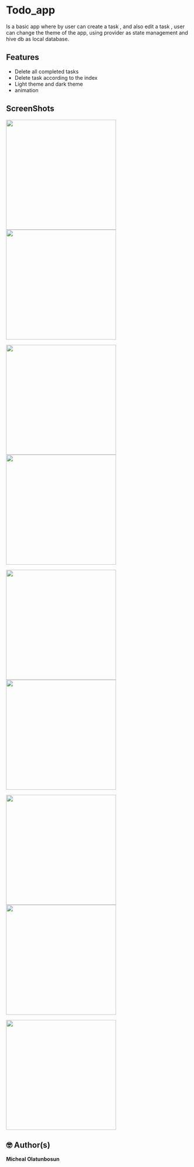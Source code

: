 # Todo_app
 Is a basic app where by user can create a task , and also edit a task , user can change the theme of the app, using provider as state management and hive db as local database. 
 
## Features
 * Delete all completed tasks
 * Delete task according to the index
 * Light theme and dark theme
 * animation

## ScreenShots

<img src="screenshots/light_home.png" width="300"/>   <img src="screenshots/dark_home.png" width="300"/>

<img src="screenshots/light_search.png" width="300"/>  <img src="screenshots/dark_search.png" width="300"/>

<img src="screenshots/light_addTasks.png" width="300"/>  <img src="screenshots/dark_addTasks.png" width="300"/>

<img src="screenshots/light_comTasks.png" width="300"/>  <img src="screenshots/dark_comTasks.png" width="300"/>

<img src="screenshots/options.png" width="300"/>

## 🤓 Author(s)
**Micheal Olatunbosun**







